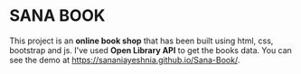 # SANA BOOK

This project is an **online book shop** that has been built using html, css, bootstrap and js. I've used **Open Library API** to get the books data. You can see the demo at https://sananiayeshnia.github.io/Sana-Book/. 

